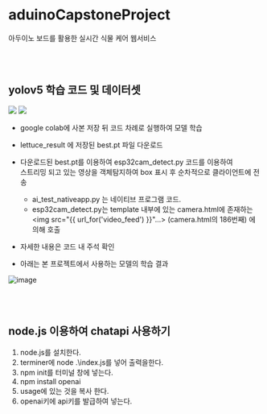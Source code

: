 # aduinoCapstoneProject
아두이노 보드를 활용한 실시간 식물 케어 웹서비스

<br/><br/>

## yolov5 학습 코드 및 데이터셋
[<img src="https://img.shields.io/badge/Colab-F7DF1E.svg?style=for-the-badge&logo=googlecolab&logoColor=#F9AB00"/>](https://github.com/HwangWooJin1028/aduinoCapstoneProject/blob/main/%EC%83%81%EC%B6%94_%ED%83%90%EC%A7%80_%EB%AA%A8%EB%8D%B8_train_%EB%8D%B0%EC%9D%B4%ED%84%B0_%EC%A1%B0%EC%A0%95.ipynb)
[<img src="https://img.shields.io/badge/roboflow-5C2D91?style=for-the-badge&logo=roboflow&logoColor=white">](https://universe.roboflow.com/project-0rxid/aquaponic_polygan_test)

- google colab에 사본 저장 뒤 코드 차례로 실행하여 모델 학습
- lettuce_result 에 저장된 best.pt 파일 다운로드
- 다운로드된 best.pt를 이용하여 esp32cam_detect.py 코드를 이용하여 <br/> 스트리밍 되고 있는 영상을 객체탐지하여 box 표시 후 순차적으로 클라이언트에 전송
  - ai_test_nativeapp.py 는 네이티브 프로그램 코드.
  - esp32cam_detect.py는 template 내부에 있는 camera.html에 존재하는 <br/>
    <img src="{{ url_for('video_feed') }}"...> (camera.html의 186번째) 에 의해 호출
- 자세한 내용은 코드 내 주석 확인

- 아래는 본 프로젝트에서 사용하는 모델의 학습 결과<br/>

![image](https://github.com/user-attachments/assets/a14df1bb-0aaa-4f83-a008-5d476e4ab70e)

<br/><br/>


## node.js 이용하여 chatapi 사용하기
1. node.js를 설치한다.<br/>
2. terminer에 node .\index.js를 넣어 출력을한다.<br/>
3. npm init를 터미널 창에 넣는다.<br/>
3. npm install openai<br/>
4. usage에 있는 것을 복사 한다.<br/>
5. openai키에 api키를 발급하여 넣는다.<br/>

